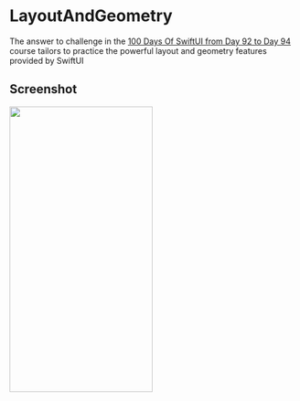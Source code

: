 #  LayoutAndGeometry

The answer to challenge in the [100 Days Of SwiftUI from Day 92 to Day 94](https://www.hackingwithswift.com/100/swiftui/92) course tailors to practice the powerful layout and geometry features provided by SwiftUI

## Screenshot

<img src="./img/layout_and_geometry_v1.gif" width="250" height="500">
